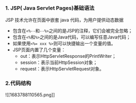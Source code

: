 ### 1. JSP( Java Servlet Pages)基础语法
JSP 技术允许在页面中嵌套 java 代码，为用户提供动态数据
-   包含在`<%--`和`--%>`之间的是JSP的注释，它们会被完全忽略；
-   包含在`<%`和`%>`之间的是Java代码，可以编写任意Java代码；
-   如果使用`<%= xxx %>`则可以快捷输出一个变量的值。
- JSP页面内置了几个变量：
	-   out：表示HttpServletResponse的PrintWriter；
	-   session：表示当前HttpSession对象；
	-   request：表示HttpServletRequest对象。


### 2.代码结构
![[1683788110565.png]]